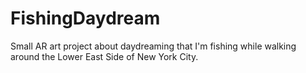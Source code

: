 # FishingDaydream
Small AR art project about daydreaming that I'm fishing while walking around the Lower East Side of New York City.
